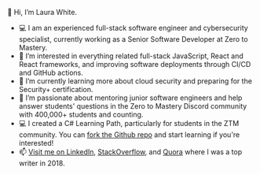 👋 Hi, I’m Laura White. 

- 💻 I am an experienced full-stack software engineer and cybersecurity specialist, currently working as a Senior Software Developer at Zero to Mastery.
- 👀 I’m interested in everything related full-stack JavaScript, React and React frameworks, and improving software deployments through CI/CD and GitHub actions.
- 🌱 I’m currently learning more about cloud security and preparing for the Security+ certification.
- 💞️ I’m passionate about mentoring junior software engineers and help answer students' questions in the Zero to Mastery Discord community with 400,000+ students and counting. 
- 💻 I created a C# Learning Path, particularly for students in the ZTM community. You can [fork the Github repo](https://github.com/l-white/c-sharp-path) and start learning if you're interested!
- 📫 [Visit me on LinkedIn](https://www.linkedin.com/in/laurawhite-softwareengineer/), [StackOverflow](https://stackoverflow.com/users/9430133/laura-white), and [Quora](https://www.quora.com/profile/Laura-White-28) where I was a top writer in 2018.

<!---
l-white/l-white is a ✨ special ✨ repository because its `README.md` (this file) appears on your GitHub profile.
You can click the Preview link to take a look at your changes.
--->
